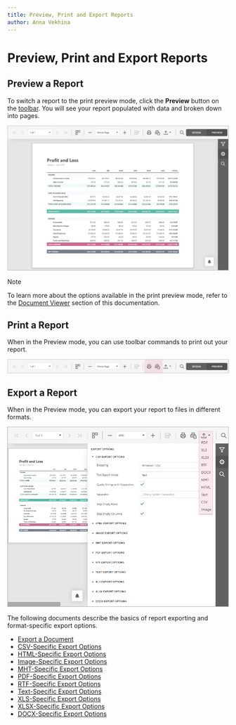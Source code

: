 ```yaml
---
title: Preview, Print and Export Reports
author: Anna Vekhina
---
```

# Preview, Print and Export Reports

## Preview a Report
To switch a report to the print preview mode, click the **Preview** button on the [toolbar](report-designer-tools/toolbar.md). You will see your report populated with data and broken down into pages.

![](../../images/eurd-web-preview.png)

> [!NOTE]
> To learn more about the options available in the print preview mode, refer to the [Document Viewer](../document-viewer.md) section of this documentation.


## Print a Report

When in the Preview mode, you can use toolbar commands to print out your report.

![](../../images/eurd-web-print.png)

## Export a Report
When in the Preview mode, you can export your report to files in different formats.

![](../../images/eurd-web-export.png)


The following documents describe the basics of report exporting and format-specific export options.
* [Export a Document](../document-viewer/exporting/export-a-document.md)
* [CSV-Specific Export Options](../document-viewer/exporting/csv-specific-export-options.md)
* [HTML-Specific Export Options](../document-viewer/exporting/html-specific-export-options.md)
* [Image-Specific Export Options](../document-viewer/exporting/image-specific-export-options.md)
* [MHT-Specific Export Options](../document-viewer/exporting/mht-specific-export-options.md)
* [PDF-Specific Export Options](../document-viewer/exporting/pdf-specific-export-options.md)
* [RTF-Specific Export Options](../document-viewer/exporting/rtf-specific-export-options.md)
* [Text-Specific Export Options](../document-viewer/exporting/text-specific-export-options.md)
* [XLS-Specific Export Options](../document-viewer/exporting/xls-specific-export-options.md)
* [XLSX-Specific Export Options](../document-viewer/exporting/xlsx-specific-export-options.md)
* [DOCX-Specific Export Options](../document-viewer/exporting/docx-specific-export-options.md)



